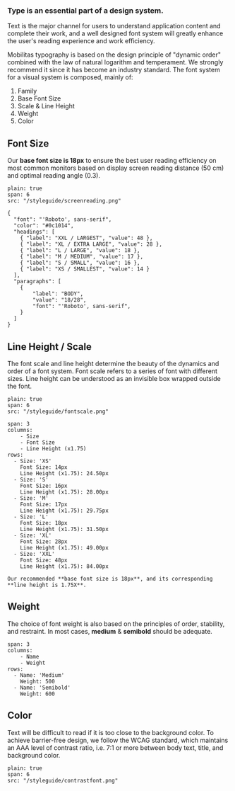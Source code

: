 ### Type is an essential part of a design system.

Text is the major channel for users to understand application content and complete their work, and a well designed font system will greatly enhance the user's reading experience and work efficiency. 

Mobilitas typography is based on the design principle of "dynamic order" combined with the law of natural logarithm and temperament. We strongly recommend it since it has become an industry standard. The font system for a visual system is composed, mainly of:
1. Family
2. Base Font Size
3. Scale & Line Height
4. Weight
5. Color

## Font Size
Our **base font size is 18px** to ensure the best user reading efficiency on most common monitors based on display screen reading distance (50 cm) and optimal reading angle (0.3).
```image
plain: true
span: 6
src: "/styleguide/screenreading.png"
```

```type
{
  "font": "'Roboto', sans-serif",
  "color": "#0c1014",
  "headings": [
    { "label": "XXL / LARGEST", "value": 48 },
    { "label": "XL / EXTRA LARGE", "value": 28 },
    { "label": "L / LARGE", "value": 18 },
    { "label": "M / MEDIUM", "value": 17 },
    { "label": "S / SMALL", "value": 16 },
    { "label": "XS / SMALLEST", "value": 14 }
  ],
  "paragraphs": [
    { 
        "label": "BODY", 
        "value": "18/28", 
        "font": "'Roboto', sans-serif", 
    }
  ]
}
```

## Line Height / Scale
The font scale and line height determine the beauty of the dynamics and order of a font system. Font scale refers to a series of font with different sizes. Line height can be understood as an invisible box wrapped outside the font.
```image
plain: true
span: 6
src: "/styleguide/fontscale.png"
```
```table
span: 3
columns:
    - Size
    - Font Size
    - Line Height (x1.75)
rows:
  - Size: 'XS'
    Font Size: 14px
    Line Height (x1.75): 24.50px
  - Size: 'S'    
    Font Size: 16px
    Line Height (x1.75): 28.00px
  - Size: 'M'    
    Font Size: 17px
    Line Height (x1.75): 29.75px
  - Size: 'L'    
    Font Size: 18px
    Line Height (x1.75): 31.50px
  - Size: 'XL'    
    Font Size: 28px
    Line Height (x1.75): 49.00px
  - Size: 'XXL'    
    Font Size: 48px
    Line Height (x1.75): 84.00px
```
```hint|span-3,hint
Our recommended **base font size is 18px**, and its corresponding **line height is 1.75X**.
```

## Weight
The choice of font weight is also based on the principles of order, stability, and restraint. In most cases, **medium** & **semibold** should be adequate.
```table
span: 3
columns:
    - Name
    - Weight
rows:
  - Name: 'Medium'
    Weight: 500
  - Name: 'Semibold'
    Weight: 600
```

## Color
Text will be difficult to read if it is too close to the background color. To achieve barrier-free design, we follow the WCAG standard, which maintains an AAA level of contrast ratio, i.e. 7:1 or more between body text, title, and background color.
```image
plain: true
span: 6
src: "/styleguide/contrastfont.png"
```
